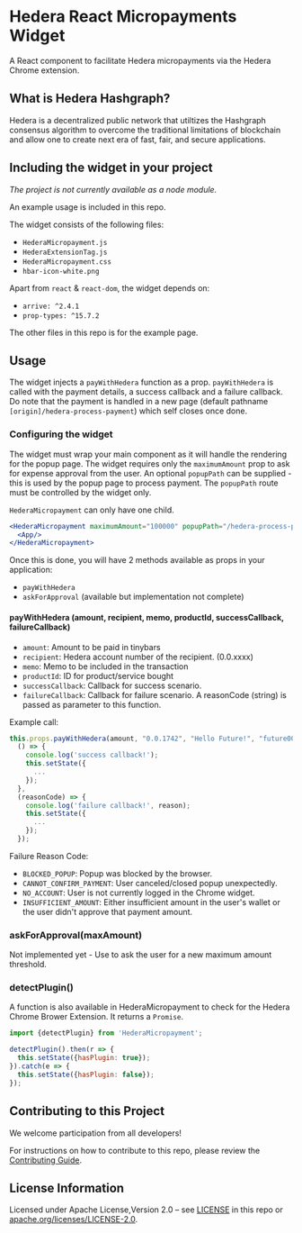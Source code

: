 # Hedera React Micropayments Widget

A React component to facilitate Hedera micropayments via the Hedera Chrome extension.

## What is Hedera Hashgraph?
Hedera is a decentralized public network that utiltizes the Hashgraph consensus algorithm to overcome the traditional limitations of blockchain and allow one to create next era of fast, fair, and secure applications.

## Including the widget in your project

_The project is not currently available as a node module._

An example usage is included in this repo.

The widget consists of the following files:

-   `HederaMicropayment.js`
-   `HederaExtensionTag.js`
-   `HederaMicropayment.css`
-   `hbar-icon-white.png`

Apart from `react` & `react-dom`, the widget depends on:

-   `arrive: ^2.4.1`
-   `prop-types: ^15.7.2`

The other files in this repo is for the example page.

## Usage

The widget injects a `payWithHedera` function as a prop. `payWithHedera` is called with the payment details, a success callback and a failure callback. Do note that the payment is handled in a new page (default pathname `[origin]/hedera-process-payment`) which self closes once done.

### Configuring the widget

The widget must wrap your main component as it will handle the rendering for the popup page. The widget requires only the `maximumAmount` prop to ask for expense approval from the user. An optional `popupPath` can be supplied  - this is used by the popup page to process payment. The `popupPath` route must be controlled by the widget only.

`HederaMicropayment` can only have one child.

```jsx
<HederaMicropayment maximumAmount="100000" popupPath="/hedera-process-payment">
  <App/>
</HederaMicropayment>
```

Once this is done, you will have 2 methods available as props in your application:
-   `payWithHedera`
-   `askForApproval` (available but implementation not complete)


#### payWithHedera (amount, recipient, memo, productId, successCallback, failureCallback)

- `amount`: Amount to be paid in tinybars
- `recipient`: Hedera account number of the recipient. (0.0.xxxx)
- `memo`: Memo to be included in the transaction
- `productId`: ID for product/service bought
- `successCallback`: Callback for success scenario.
- `failureCallback`: Callback for failure scenario. A reasonCode (string) is passed as parameter to this function.

Example call:

```jsx
this.props.payWithHedera(amount, "0.0.1742", "Hello Future!", "future007",
  () => {
    console.log('success callback!');
    this.setState({
      ...
    });
  },
  (reasonCode) => {
    console.log('failure callback!', reason);
    this.setState({
      ...
    });
  });
```

Failure Reason Code:
- `BLOCKED_POPUP`: Popup was blocked by the browser.
- `CANNOT_CONFIRM_PAYMENT`: User canceled/closed popup unexpectedly.
- `NO_ACCOUNT`: User is not currently logged in the Chrome widget.
- `INSUFFICIENT_AMOUNT`: Either insufficient amount in the user's wallet or the user didn't approve that payment amount.

### askForApproval(maxAmount)

Not implemented yet - Use to ask the user for a new maximum amount threshold.

### detectPlugin()

A function is also available in HederaMicropayment to check for the Hedera Chrome Brower Extension. It returns a `Promise`.

```jsx
import {detectPlugin} from 'HederaMicropayment';

detectPlugin().then(r => {
  this.setState({hasPlugin: true});
}).catch(e => {
  this.setState({hasPlugin: false});
});
```

## Contributing to this Project

We welcome participation from all developers!

For instructions on how to contribute to this repo, please review the [Contributing Guide](CONTRIBUTING.md).

## License Information

Licensed under Apache License,Version 2.0 – see [LICENSE](LICENSE) in this repo or [apache.org/licenses/LICENSE-2.0](http://www.apache.org/licenses/LICENSE-2.0).
